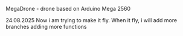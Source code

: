 MegaDrone - drone based on Arduino Mega 2560 

24.08.2025 Now i am trying to make it fly. When it fly, i will add more branches adding more functions
